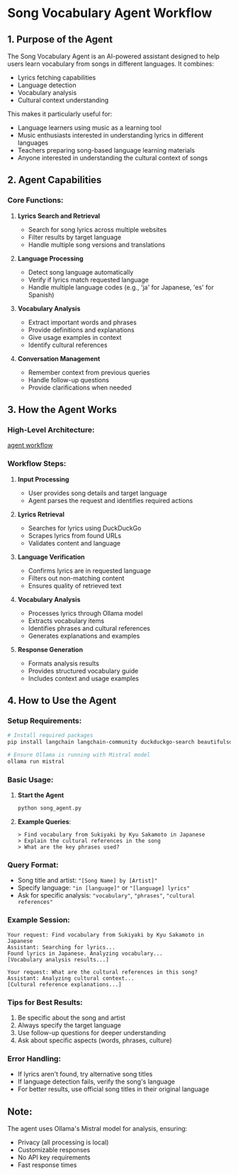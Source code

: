 # Song Vocabulary Agent Workflow

## 1. Purpose of the Agent

The Song Vocabulary Agent is an AI-powered assistant designed to help users learn vocabulary from songs in different languages. It combines:
- Lyrics fetching capabilities
- Language detection
- Vocabulary analysis
- Cultural context understanding

This makes it particularly useful for:
- Language learners using music as a learning tool
- Music enthusiasts interested in understanding lyrics in different languages
- Teachers preparing song-based language learning materials
- Anyone interested in understanding the cultural context of songs

## 2. Agent Capabilities

### Core Functions:
1. **Lyrics Search and Retrieval**
   - Search for song lyrics across multiple websites
   - Filter results by target language
   - Handle multiple song versions and translations

2. **Language Processing**
   - Detect song language automatically
   - Verify if lyrics match requested language
   - Handle multiple language codes (e.g., 'ja' for Japanese, 'es' for Spanish)

3. **Vocabulary Analysis**
   - Extract important words and phrases
   - Provide definitions and explanations
   - Give usage examples in context
   - Identify cultural references

4. **Conversation Management**
   - Remember context from previous queries
   - Handle follow-up questions
   - Provide clarifications when needed

## 3. How the Agent Works

### High-Level Architecture:

[agent workflow](agent_workflow.png)

### Workflow Steps:

1. **Input Processing**
   - User provides song details and target language
   - Agent parses the request and identifies required actions

2. **Lyrics Retrieval**
   - Searches for lyrics using DuckDuckGo
   - Scrapes lyrics from found URLs
   - Validates content and language

3. **Language Verification**
   - Confirms lyrics are in requested language
   - Filters out non-matching content
   - Ensures quality of retrieved text

4. **Vocabulary Analysis**
   - Processes lyrics through Ollama model
   - Extracts vocabulary items
   - Identifies phrases and cultural references
   - Generates explanations and examples

5. **Response Generation**
   - Formats analysis results
   - Provides structured vocabulary guide
   - Includes context and usage examples

## 4. How to Use the Agent

### Setup Requirements:
```bash
# Install required packages
pip install langchain langchain-community duckduckgo-search beautifulsoup4 langdetect requests

# Ensure Ollama is running with Mistral model
ollama run mistral
```

### Basic Usage:
1. **Start the Agent**
   ```bash
   python song_agent.py
   ```

2. **Example Queries**:
   ```
   > Find vocabulary from Sukiyaki by Kyu Sakamoto in Japanese
   > Explain the cultural references in the song
   > What are the key phrases used?
   ```

### Query Format:
- Song title and artist: `"[Song Name] by [Artist]"`
- Specify language: `"in [language]"` or `"[language] lyrics"`
- Ask for specific analysis: `"vocabulary"`, `"phrases"`, `"cultural references"`

### Example Session:
```
Your request: Find vocabulary from Sukiyaki by Kyu Sakamoto in Japanese
Assistant: Searching for lyrics...
Found lyrics in Japanese. Analyzing vocabulary...
[Vocabulary analysis results...]

Your request: What are the cultural references in this song?
Assistant: Analyzing cultural context...
[Cultural reference explanations...]
```

### Tips for Best Results:
1. Be specific about the song and artist
2. Always specify the target language
3. Use follow-up questions for deeper understanding
4. Ask about specific aspects (words, phrases, culture)

### Error Handling:
- If lyrics aren't found, try alternative song titles
- If language detection fails, verify the song's language
- For better results, use official song titles in their original language

## Note:
The agent uses Ollama's Mistral model for analysis, ensuring:
- Privacy (all processing is local)
- Customizable responses
- No API key requirements
- Fast response times 